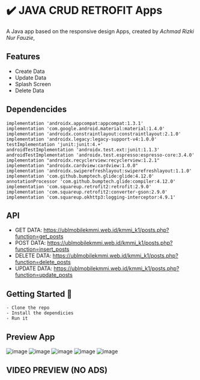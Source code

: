 # ✔️ JAVA CRUD RETROFIT Apps

A Java app based on the responsive design Apps, created by *Achmad Rizki Nur Fauzie*,

## Features
- Create Data
- Update Data
- Splash Screen
- Delete Data

## Dependencides
    implementation 'androidx.appcompat:appcompat:1.3.1'
    implementation 'com.google.android.material:material:1.4.0'
    implementation 'androidx.constraintlayout:constraintlayout:2.1.0'
    implementation 'androidx.legacy:legacy-support-v4:1.0.0'
    testImplementation 'junit:junit:4.+'
    androidTestImplementation 'androidx.test.ext:junit:1.1.3'
    androidTestImplementation 'androidx.test.espresso:espresso-core:3.4.0'
    implementation "androidx.recyclerview:recyclerview:1.2.1"
    implementation "androidx.cardview:cardview:1.0.0"
    implementation 'androidx.swiperefreshlayout:swiperefreshlayout:1.1.0'
    implementation 'com.github.bumptech.glide:glide:4.12.0'
    annotationProcessor 'com.github.bumptech.glide:compiler:4.12.0'
    implementation 'com.squareup.retrofit2:retrofit:2.9.0'
    implementation 'com.squareup.retrofit2:converter-gson:2.9.0'
    implementation 'com.squareup.okhttp3:logging-interceptor:4.9.1'

## API
- GET DATA: https://ublmobilekmmi.web.id/kmmi_k1/posts.php?function=get_posts
- POST DATA: https://ublmobilekmmi.web.id/kmmi_k1/posts.php?function=insert_posts
- DELETE DATA: https://ublmobilekmmi.web.id/kmmi_k1/posts.php?function=delete_posts
- UPDATE DATA: https://ublmobilekmmi.web.id/kmmi_k1/posts.php?function=update_posts

## Getting Started 🚀

```shell
- Clone the repo
- Install the dependicies
- Run it
```

## Preview App
![image](https://user-images.githubusercontent.com/75843138/134754628-125e2193-1f20-43e0-b604-e7c2a055dc51.png)
![image](https://user-images.githubusercontent.com/75843138/134754630-4d699368-1409-4d9c-a91b-4e6c09e77bc9.png)
![image](https://user-images.githubusercontent.com/75843138/134754638-2d616d9a-08e0-4629-909e-999e31b68d06.png)
![image](https://user-images.githubusercontent.com/75843138/134754645-144e4441-5124-4ee9-83f3-21567bf11d11.png)
![image](https://user-images.githubusercontent.com/75843138/134754655-ec1ce2d8-29c2-4313-9c9c-00bfb159cb06.png)

## VIDEO PREVIEW (NO ADS)
